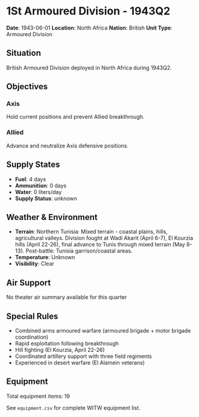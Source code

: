 # 1St Armoured Division - 1943Q2

**Date**: 1943-06-01
**Location**: North Africa
**Nation**: British
**Unit Type**: Armoured Division

## Situation

British Armoured Division deployed in North Africa during 1943Q2.

## Objectives

### Axis
Hold current positions and prevent Allied breakthrough.

### Allied
Advance and neutralize Axis defensive positions.

## Supply States

- **Fuel**: 4 days
- **Ammunition**: 0 days
- **Water**: 0 liters/day
- **Supply Status**: unknown

## Weather & Environment

- **Terrain**: Northern Tunisia: Mixed terrain - coastal plains, hills, agricultural valleys. Division fought at Wadi Akarit (April 6-7), El Kourzia hills (April 22-26), final advance to Tunis through mixed terrain (May 8-13). Post-battle: Tunisia garrison/coastal areas.
- **Temperature**: Unknown
- **Visibility**: Clear

## Air Support

No theater air summary available for this quarter

## Special Rules

- Combined arms armoured warfare (armoured brigade + motor brigade coordination)
- Rapid exploitation following breakthrough
- Hill fighting (El Kourzia, April 22-26)
- Coordinated artillery support with three field regiments
- Experienced in desert warfare (El Alamein veterans)

## Equipment

Total equipment items: 19

See `equipment.csv` for complete WITW equipment list.
